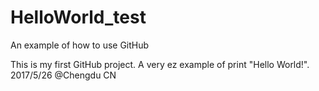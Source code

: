 # HelloWorld_test
An example of how to use GitHub

This is my first GitHub project. A very ez example of print "Hello World!".
2017/5/26 @Chengdu CN
